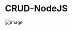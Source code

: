 # CRUD-NodeJS

![image](https://user-images.githubusercontent.com/85578784/154782083-cfad1458-9959-4159-b294-d551c33f6873.png)

